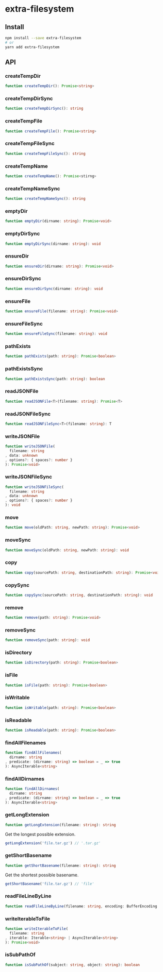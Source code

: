 # extra-filesystem

## Install

```sh
npm install --save extra-filesystem
# or
yarn add extra-filesystem
```

## API

### createTempDir

```ts
function createTempDir(): Promise<string>
```

### createTempDirSync

```ts
function createTempDirSync(): string
```

### createTempFile

```ts
function createTempFile(): Promise<string>
```

### createTempFileSync

```ts
function createTempFileSync(): string
```

### createTempName

```ts
function createTempName(): Promise<stirng>
```

### createTempNameSync

```ts
function createTempNameSync(): string
```

### emptyDir

```ts
function emptyDir(dirname: string): Promise<void>
```

### emptyDirSync

```ts
function emptyDirSync(dirname: string): void
```

### ensureDir

```ts
function ensureDir(dirname: string): Promise<void>
```

### ensureDirSync

```ts
function ensureDirSync(dirname: string): void
```

### ensureFile

```ts
function ensureFile(filename: string): Promise<void>
```

### ensureFileSync

```ts
function ensureFileSync(filename: string): void
```

### pathExists

```ts
function pathExists(path: string): Promise<boolean>
```

### pathExistsSync

```ts
function pathExistsSync(path: string): boolean
```

### readJSONFile

```ts
function readJSONFile<T>(filename: string): Promise<T>
```

### readJSONFileSync

```ts
function readJSONFileSync<T>(filename: string): T
```

### writeJSONFile

```ts
function writeJSONFile(
  filename: string
, data: unknown
, options?: { spaces?: number }
): Promise<void>
```

### writeJSONFileSync

```ts
function writeJSONFileSync(
  filename: string
, data: unknown
, options?: { spaces?: number }
): void
```

### move

```ts
function move(oldPath: string, newPath: string): Promise<void>
```

### moveSync

```ts
function moveSync(oldPath: string, newPath: string): void
```

### copy

```ts
function copy(sourcePath: string, destinationPath: string): Promise<void>
```

### copySync

```ts
function copySync(sourcePath: string, destinationPath: string): void
```

### remove

```ts
function remove(path: string): Promise<void>
```

### removeSync

```ts
function removeSync(path: string): void
```

### isDirectory

```ts
function isDirectory(path: string): Promise<boolean>
```

### isFile

```ts
function isFile(path: string): Promise<boolean>
```

### isWritable

```ts
function isWritable(path: string): Promise<boolean>
```

### isReadable

```ts
function isReadable(path: string): Promise<boolean>
```

### findAllFilenames

```ts
function findAllFilenames(
  dirname: string
, predicate: (dirname: string) => boolean = _ => true
): AsyncIterable<string>
```

### findAllDirnames

```ts
function findAllDirnames(
  dirname: string
, predicate: (dirname: string) => boolean = _ => true
): AsyncIterable<string>
```

### getLongExtension

```ts
function getLongExtension(filename: string): string
```

Get the longest possible extension.

```ts
getLongExtension('file.tar.gz') // '.tar.gz'
```

### getShortBasename

```ts
function getShortBasename(filename: string): string
```

Get the shortest possible basename.

```ts
getShortBasename('file.tar.gz') // 'file'
```

### readFileLineByLine

```ts
function readFileLineByLine(filename: string, encoding: BufferEncoding = 'utf-8'): AsyncIterable<string>
```

### writeIterableToFile

```ts
function writeIterableToFile(
  filename: string
, iterable: Iterable<string> | AsyncIterable<string>
): Promise<void>
```

### isSubPathOf

```ts
function isSubPathOf(subject: string, object: string): boolean
```
